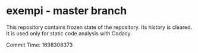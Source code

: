 # exempi - master branch

This repository contains frozen state of the repository.
Its history is cleared. It is used only for static code
analysis with Codacy.

Commit Time: 1698308373